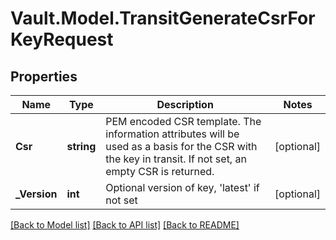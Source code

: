 # Vault.Model.TransitGenerateCsrForKeyRequest

## Properties

Name | Type | Description | Notes
------------ | ------------- | ------------- | -------------
**Csr** | **string** | PEM encoded CSR template. The information attributes will be used as a basis for the CSR with the key in transit. If not set, an empty CSR is returned. | [optional] 
**_Version** | **int** | Optional version of key, &#x27;latest&#x27; if not set | [optional] 

[[Back to Model list]](../README.md#documentation-for-models) [[Back to API list]](../README.md#documentation-for-api-endpoints) [[Back to README]](../README.md)

